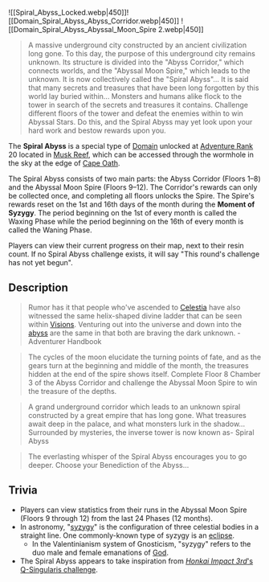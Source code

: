 

![[Spiral_Abyss_Locked.webp|450]]![[Domain_Spiral_Abyss_Abyss_Corridor.webp|450]]
![[Domain_Spiral_Abyss_Abyssal_Moon_Spire 2.webp|450]]

> A massive underground city constructed by an ancient civilization long gone. To this day, the purpose of this underground city remains unknown. Its structure is divided into the "Abyss Corridor," which connects worlds, and the "Abyssal Moon Spire," which leads to the unknown. It is now collectively called the "Spiral Abyss"... It is said that many secrets and treasures that have been long forgotten by this world lay buried within...
> Monsters and humans alike flock to the tower in search of the secrets and treasures it contains. Challenge different floors of the tower and defeat the enemies within to win Abyssal Stars. Do this, and the Spiral Abyss may yet look upon your hard work and bestow rewards upon you.

The **Spiral Abyss** is a special type of [Domain](https://genshin-impact.fandom.com/wiki/Domain "Domain") unlocked at [Adventure Rank](https://genshin-impact.fandom.com/wiki/Adventure_Rank "Adventure Rank") 20 located in [Musk Reef](https://genshin-impact.fandom.com/wiki/Musk_Reef "Musk Reef"), which can be accessed through the wormhole in the sky at the edge of [Cape Oath](https://genshin-impact.fandom.com/wiki/Cape_Oath "Cape Oath").

The Spiral Abyss consists of two main parts: the Abyss Corridor (Floors 1–8) and the Abyssal Moon Spire (Floors 9–12). The Corridor's rewards can only be collected once, and completing all floors unlocks the Spire. The Spire's rewards reset on the 1st and 16th days of the month during the **Moment of Syzygy**. The period beginning on the 1st of every month is called the Waxing Phase while the period beginning on the 16th of every month is called the Waning Phase.

Players can view their current progress on their map, next to their resin count. If no Spiral Abyss challenge exists, it will say "This round's challenge has not yet begun".

## Description

> Rumor has it that people who've ascended to [Celestia](https://genshin-impact.fandom.com/wiki/Celestia "Celestia") have also witnessed the same helix-shaped divine ladder that can be seen within [Visions](https://genshin-impact.fandom.com/wiki/Vision "Vision"). Venturing out into the universe and down into the [abyss](https://genshin-impact.fandom.com/wiki/Abyss "Abyss") are the same in that both are braving the dark unknown. - Adventurer Handbook


> The cycles of the moon elucidate the turning points of fate, and as the gears turn at the beginning and middle of the month, the treasures hidden at the end of the spire shows itself.
> Complete Floor 8 Chamber 3 of the Abyss Corridor and challenge the Abyssal Moon Spire to win the treasure of the depths.

> A grand underground corridor which leads to an unknown spiral constructed by a great empire that has long gone.
> What treasures await deep in the palace, and what monsters lurk in the shadow...
> Surrounded by mysteries, the inverse tower is now known as- Spiral Abyss

> The everlasting whisper of the Spiral Abyss encourages you to go deeper. Choose your Benediction of the Abyss...

## Trivia

-   Players can view statistics from their runs in the Abyssal Moon Spire (Floors 9 through 12) from the last 24 Phases (12 months).
-   In astronomy, "[syzygy](http://en.wikipedia.org/wiki/Syzygy_(astronomy) "wikipedia:Syzygy (astronomy)")" is the configuration of three celestial bodies in a straight line. One commonly-known type of syzygy is an [eclipse](http://en.wikipedia.org/wiki/eclipse "wikipedia:eclipse").
    -   In the Valentinianism system of Gnosticism, "syzygy" refers to the duo male and female emanations of [God](http://en.wikipedia.org/wiki/Aeon_(Gnosticism) "wikipedia:Aeon (Gnosticism)").
-   The Spiral Abyss appears to take inspiration from [_Honkai Impact 3rd_'s Q-Singularis challenge](https://honkaiimpact3.fandom.com/wiki/Q-Singularis "w:c:honkaiimpact3:Q-Singularis").